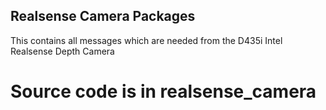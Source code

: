 ## Realsense Camera Packages

This contains all messages which are needed from the D435i Intel Realsense Depth Camera

# Source code is in realsense_camera
